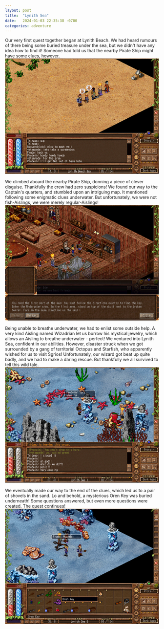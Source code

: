 ```yaml
---
layout: post
title:  "Lynith Sea"
date:   2024-01-03 22:35:38 -0700
categories: adventure
---
```


Our very first quest together began at Lynith Beach. We had heard rumours of there being some buried treasure under the sea, but we didn't have any idea how to find it! Someone had told us that the nearby Pirate Ship might have some clues, however.
![Lynith Sea Quest Start](/public/images/adventures/sradagan-lynith-sea-start.png)

We climbed aboard the nearby Pirate Ship, donning a piece of clever disguise. Thankfully the crew had zero suspicions! We found our way to the Captain's quarters, and stumbled upon an intriguing map. It mentioned following some enigmatic clues underwater. But unfortunately, we were not fish-Aislings, we were merely regular-Aislings!
![Lynith Sea Quest Map](/public/images/adventures/sradagan-lynith-sea-map.png)

Being unable to breathe underwater, we had to enlist some outside help. A very kind Aisling named Wizadrian let us borrow his mystical jewelry, which allows an Aisling to breathe underwater - perfect! We ventured into Lynith Sea, confident in our abilities. However, disaster struck when we got surrounded by a gang of territorial Octopus and Starfish, who apparently wished for us to visit Sgrios! Unfortunately, our wizard got beat up quite badly, and we had to make a daring rescue. But thankfully we all survived to tell this wild tale.
![Lynith Sea Quest Disaster](/public/images/adventures/sradagan-lynith-sea-disaster.png)

We eventually made our way to the end of the clues, which led us to a pair of shovels in the sand. Lo and behold, a mysterious Oren Key was buried underneath! Some questions answered, but even more questions were created. The quest continues!
![Lynith Sea Quest Success](/public/images/adventures/sradagan-lynith-sea-success.png)

